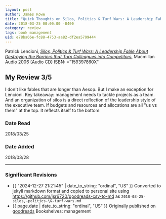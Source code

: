 ```yaml
---
layout: post
author: James Rowe
title: "Quick Thoughts on Silos, Politics & Turf Wars: A Leadership Fable About Destroying the Barriers that Turn Colleagues into Competitors"
date: 2018-03-25 00:00:00 -0400
category: review
tags: book management
uid: e78ba66e-fc88-4753-aa82-df2ea5709444
---
```


Patrick Lencioni, *[Silos, Politics & Turf Wars: A Leadership Fable About Destroying the Barriers that Turn Colleagues into Competitors](https://www.goodreads.com/book/show/3420855)*,  Macmillan Audio 2006 (Audio CD) ISBN: ="159397860X"

## My Review 3/5

I don't like fables that are longer than Aesop. But I make an exception for Lencioni. Key takeaway: management needs to tackle projects as a team. And an organization of silos is a direct reflection of the leadership style of the executive team. If budgets and resources and allocations are all "us vs them" at the top. It reflects itself to the bottom

### Date Read
2018/03/25

### Date Added
2018/03/28

---

### Significant Revisions

- {{ "2024-12-27 21:21:45" | date_to_string: "ordinal", "US" }} Converted to jekyll markdown format and copied to personal site using <https://github.com/jsr6720/goodreads-csv-to-md> as `2018-03-25-silos,-politics-\&-turf-wars.md`
- {{ page.date | date_to_string: "ordinal", "US" }} Originally published on [goodreads](https://www.goodreads.com) Bookshelves: management
